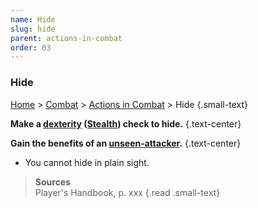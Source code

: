 ```yaml
---
name: Hide
slug: hide
parent: actions-in-combat
order: 03
---
```

### Hide
[Home](dm-operations-center) > [Combat](combat) > [Actions in Combat](actions-in-combat) > Hide {.small-text}

**Make a [dexterity](dexterity) ([Stealth](stealth)) check to hide.** {.text-center}

**Gain the benefits of an [unseen-attacker](unseen-attacker).** {.text-center}

- You cannot hide in plain sight.

> **Sources** <br/>
> Player's Handbook, p. xxx
{.read .small-text}